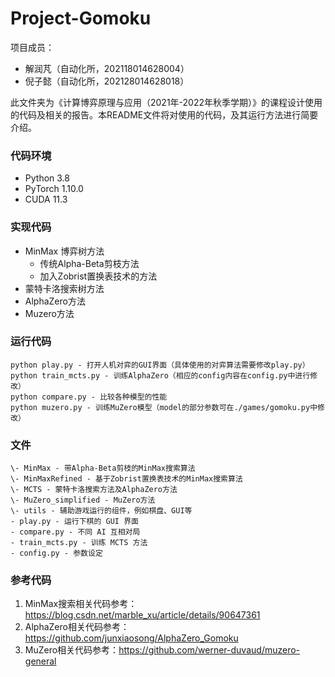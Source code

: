 # Project-Gomoku

项目成员：

- 解润芃（自动化所，202118014628004）
- 倪子懿（自动化所，202128014628018）


此文件夹为《计算博弈原理与应用（2021年-2022年秋季学期）》的课程设计使用的代码及相关的报告。本README文件将对使用的代码，及其运行方法进行简要介绍。

### 代码环境

- Python 3.8
- PyTorch 1.10.0
- CUDA 11.3

### 实现代码

- MinMax 博弈树方法
    - 传统Alpha-Beta剪枝方法
    - 加入Zobrist置换表技术的方法
- 蒙特卡洛搜索树方法
- AlphaZero方法
- Muzero方法

### 运行代码

```
python play.py - 打开人机对弈的GUI界面（具体使用的对弈算法需要修改play.py）
python train_mcts.py - 训练AlphaZero（相应的config内容在config.py中进行修改）
python compare.py - 比较各种模型的性能
python muzero.py - 训练MuZero模型（model的部分参数可在./games/gomoku.py中修改）

```

### 文件

```
\- MinMax - 带Alpha-Beta剪枝的MinMax搜索算法
\- MinMaxRefined - 基于Zobrist置换表技术的MinMax搜索算法
\- MCTS - 蒙特卡洛搜索方法及AlphaZero方法
\- MuZero_simplified - MuZero方法
\- utils - 辅助游戏运行的组件，例如棋盘、GUI等
- play.py - 运行下棋的 GUI 界面
- compare.py - 不同 AI 互相对局
- train_mcts.py - 训练 MCTS 方法
- config.py - 参数设定
```

### 参考代码

1. MinMax搜索相关代码参考：https://blog.csdn.net/marble_xu/article/details/90647361
2. AlphaZero相关代码参考：https://github.com/junxiaosong/AlphaZero_Gomoku
3. MuZero相关代码参考：https://github.com/werner-duvaud/muzero-general
